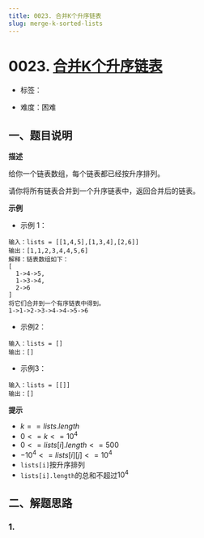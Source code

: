 ```yaml
---
title: 0023. 合并K个升序链表
slug: merge-k-sorted-lists
---
```


# 0023. [合并K个升序链表](https://leetcode.cn/problems/merge-k-sorted-lists/)

* 标签：

* 难度：困难

## 一、题目说明

**描述**

给你一个链表数组，每个链表都已经按升序排列。

请你将所有链表合并到一个升序链表中，返回合并后的链表。

**示例**

* 示例 1：

```text
输入：lists = [[1,4,5],[1,3,4],[2,6]]
输出：[1,1,2,3,4,4,5,6]
解释：链表数组如下：
[
  1->4->5,
  1->3->4,
  2->6
]
将它们合并到一个有序链表中得到。
1->1->2->3->4->4->5->6
```

* 示例2：

```text
输入：lists = []
输出：[]
```

* 示例3：

```text
输入：lists = [[]]
输出：[]
```

**提示**

* $k == lists.length$
* $0 <= k <= 10^4$
* $0 <= lists[i].length <= 500$
* $-10^4 <= lists[i][j] <= 10^4$
* `lists[i]`按升序排列
* `lists[i].length`的总和不超过$10^4$

## 二、解题思路

### 1.
